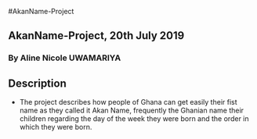 #AkanName-Project
## AkanName-Project, 20th July 2019
### By Aline Nicole UWAMARIYA
## Description
* The project describes how people of Ghana can get easily their fist name as they called it Akan Name, frequently the Ghanian name their children regarding the day of the week they were born and the order in which they were born.